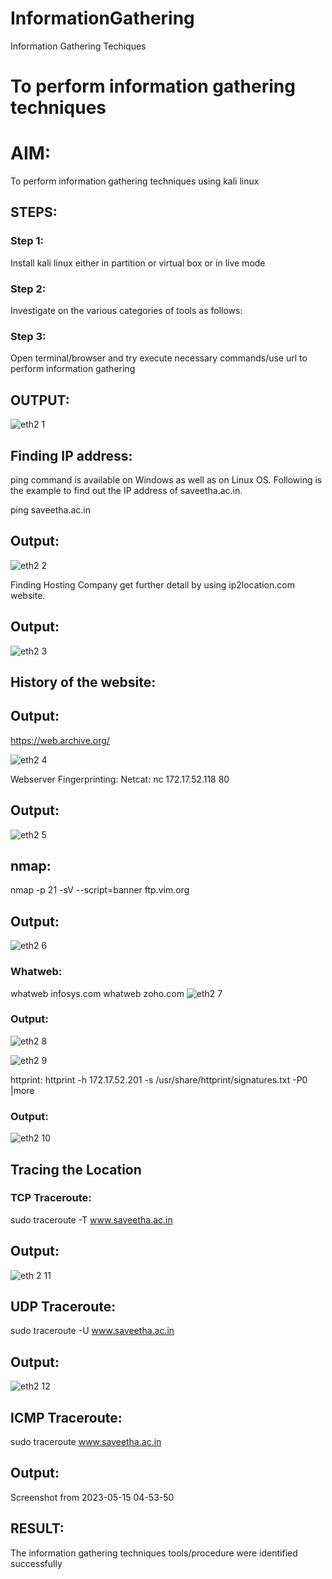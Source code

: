 # InformationGathering
Information Gathering Techiques

# To perform information gathering techniques

# AIM:

To perform information gathering techniques using kali linux 

## STEPS:

### Step 1:

Install kali linux either in partition or virtual box or in live mode

### Step 2:

Investigate on the various categories of tools as follows:

### Step 3:
Open terminal/browser and try execute necessary commands/use url to perform information gathering

## OUTPUT:
![eth2 1](https://github.com/Rajeshanbu/InformationGathering/assets/118924713/03c9de39-715f-4544-914f-a8dc81b7af08)

## Finding IP address:
ping command is available on Windows as well as on Linux OS. Following is the example to find out the IP address of saveetha.ac.in.

ping saveetha.ac.in
## Output:
![eth2 2](https://github.com/Rajeshanbu/InformationGathering/assets/118924713/bf690154-8daf-4f61-b28b-c14d218fde32)


Finding Hosting Company
get further detail by using ip2location.com website.

## Output:
![eth2 3](https://github.com/Rajeshanbu/InformationGathering/assets/118924713/a609f01c-7774-467d-9fb1-7b27fd131df3)


## History of the website:
## Output:
https://web.archive.org/

![eth2 4](https://github.com/Rajeshanbu/InformationGathering/assets/118924713/9944d113-4c67-47ee-a07c-2d23d30c16b6)


Webserver Fingerprinting:
Netcat:
nc 172.17.52.118 80
## Output:

![eth2 5](https://github.com/Rajeshanbu/InformationGathering/assets/118924713/ddb8f37a-c510-41d3-8e56-d06e1dfbdf03)

## nmap:
nmap -p 21 -sV --script=banner ftp.vim.org
## Output:
![eth2 6](https://github.com/Rajeshanbu/InformationGathering/assets/118924713/ae6c16e5-c427-42fc-aad4-d7a6b7139843)


### Whatweb:
whatweb infosys.com
whatweb zoho.com
![eth2 7](https://github.com/Rajeshanbu/InformationGathering/assets/118924713/c966fc93-52b2-4567-84d8-db493e80bd8e)

### Output:
![eth2 8](https://github.com/Rajeshanbu/InformationGathering/assets/118924713/bd11482a-c1f8-4e84-8aff-dbd63e2a048a)

![eth2 9](https://github.com/Rajeshanbu/InformationGathering/assets/118924713/b7e7f96c-b475-4868-8c6b-46303b8871b1)


httprint:
httprint -h 172.17.52.201 -s /usr/share/httprint/signatures.txt -P0 |more
### Output:
![eth2 10](https://github.com/Rajeshanbu/InformationGathering/assets/118924713/449f9bc4-1e0e-440d-8383-f4581e79874e)


## Tracing the Location
### TCP Traceroute:
sudo traceroute -T www.saveetha.ac.in
## Output:
![eth 2 11](https://github.com/Rajeshanbu/InformationGathering/assets/118924713/9af636da-8d1c-41e3-be72-598e57a10e57)


## UDP Traceroute:
sudo traceroute -U www.saveetha.ac.in
## Output:
![eth2 12](https://github.com/Rajeshanbu/InformationGathering/assets/118924713/98f95c5e-46c9-4e03-a395-1d7901d03f74)


## ICMP Traceroute:
sudo traceroute  www.saveetha.ac.in
## Output:
Screenshot from 2023-05-15 04-53-50

## RESULT:
The information gathering techniques tools/procedure were identified successfully
